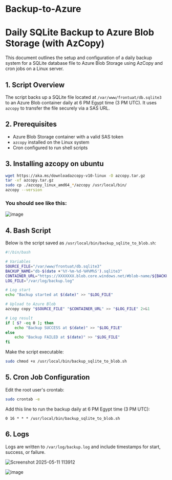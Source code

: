 # Backup-to-Azure

# Daily SQLite Backup to Azure Blob Storage (with AzCopy)

This document outlines the setup and configuration of a daily backup system for a SQLite database file to Azure Blob Storage using AzCopy and cron jobs on a Linux server.

## 1. Script Overview

The script backs up a SQLite file located at `/var/www/frontuat/db.sqlite3` to an Azure Blob container daily at 6 PM Egypt time (3 PM UTC). It uses `azcopy` to transfer the file securely via a SAS URL.

## 2. Prerequisites

- Azure Blob Storage container with a valid SAS token
- `azcopy` installed on the Linux system
- Cron configured to run shell scripts

## 3. Installing azcopy on ubuntu
```bash
wget https://aka.ms/downloadazcopy-v10-linux -O azcopy.tar.gz
tar -xf azcopy.tar.gz
sudo cp ./azcopy_linux_amd64_*/azcopy /usr/local/bin/
azcopy --version
```
### You should see like this:
![image](https://github.com/user-attachments/assets/24be6592-ba7e-4396-b7ae-e981c7096219)

## 4. Bash Script

Below is the script saved as `/usr/local/bin/backup_sqlite_to_blob.sh`:

```bash
#!/bin/bash

# Variables
SOURCE_FILE="/var/www/frontuat/db.sqlite3"
BACKUP_NAME="db-$(date +'%Y-%m-%d-%H%M%S').sqlite3"
CONTAINER_URL="https://XXXXXXX.blob.core.windows.net/#blob-name/${BACKUP_NAME}?sp=rawd&st=2025-05-08T15:06:11Z&se=2035-05-08T23:06:11Z&sv=2024-11-04&sr=c&sig=ck98IBGQl2w0n9wHAC9dCyejncDYL1kldSD9An%2BNT3U%3D"
LOG_FILE="/var/log/backup.log"

# Log start
echo "Backup started at $(date)" >> "$LOG_FILE"

# Upload to Azure Blob
azcopy copy "$SOURCE_FILE" "$CONTAINER_URL" >> "$LOG_FILE" 2>&1

# Log result
if [ $? -eq 0 ]; then
    echo "Backup SUCCESS at $(date)" >> "$LOG_FILE"
else
    echo "Backup FAILED at $(date)" >> "$LOG_FILE"
fi
```

Make the script executable:
```bash
sudo chmod +x /usr/local/bin/backup_sqlite_to_blob.sh
```

## 5. Cron Job Configuration

Edit the root user's crontab:
```bash
sudo crontab -e
```

Add this line to run the backup daily at 6 PM Egypt time (3 PM UTC):
```cron
0 16 * * * /usr/local/bin/backup_sqlite_to_blob.sh
```

## 6. Logs

Logs are written to `/var/log/backup.log` and include timestamps for start, success, or failure.

![Screenshot 2025-05-11 113912](https://github.com/user-attachments/assets/1f4f3726-bd1c-4a63-9125-ecd4fafd7fa5)


![image](https://github.com/user-attachments/assets/8c9e43f3-233c-4750-b8d6-d244a87c3696)

